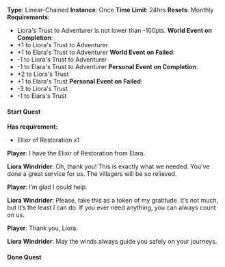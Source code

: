 **Type**: Linear-Chained
**Instance**: Once
**Time Limit**: 24hrs
**Resets**: Monthly
**Requirements:**
- Liora's Trust to Adventurer is not lower than -100pts.
**World Event on Completion**: 
- +1 to Liora's Trust to Adventurer
- +1 to Elara's Trust to Adventurer
**World Event on Failed**: 
- -1 to Liora's Trust to Adventurer
- -1 to Elara's Trust to Adventurer
**Personal Event on Completion**:
- +2 to Liora's Trust
- +1 to Elara's Trust
**Personal Event on Failed**:
- -3 to Liora's Trust
- -1 to Elara's Trust

#### **Start Quest**
**Has requirement:** 
- Elixir of Restoration x1

**Player**: I have the Elixir of Restoration from Elara.

**Liora Windrider**: Oh, thank you! This is exactly what we needed. You’ve done a great service for us. The villagers will be so relieved.

**Player**: I’m glad I could help.

**Liora Windrider**: Please, take this as a token of my gratitude. It’s not much, but it’s the least I can do. If you ever need anything, you can always count on us.

**Player**: Thank you, Liora.

**Liora Windrider**: May the winds always guide you safely on your journeys.

#### **Done Quest**
